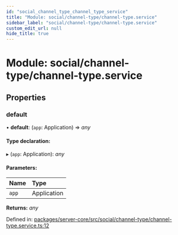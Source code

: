```yaml
---
id: "social_channel_type_channel_type_service"
title: "Module: social/channel-type/channel-type.service"
sidebar_label: "social/channel-type/channel-type.service"
custom_edit_url: null
hide_title: true
---
```


# Module: social/channel-type/channel-type.service

## Properties

### default

• **default**: (`app`: Application) => *any*

#### Type declaration:

▸ (`app`: Application): *any*

#### Parameters:

Name | Type |
:------ | :------ |
`app` | Application |

**Returns:** *any*

Defined in: [packages/server-core/src/social/channel-type/channel-type.service.ts:12](https://github.com/xr3ngine/xr3ngine/blob/716a06460/packages/server-core/src/social/channel-type/channel-type.service.ts#L12)
